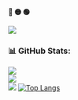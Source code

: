 <p align="left"><b><terminal>🔴 🟡 🟢</terminal></b></p>
<img align="center" src="https://readme-typing-svg.demolab.com?font=Noto+Sans&size=22&pause=1000&color=F7F7F7&background=000000&center=false&vCenter=true&width=440&lines=%24+HEY%2C+MIRAI+KURIYAMA+HERE+%3A)" />

### 📊 GitHub Stats:
![](https://github-readme-stats.vercel.app/api?username=M1r41D3v&theme=dark&hide_border=false&include_all_commits=true&count_private=true)<br/>
![](https://github-readme-streak-stats.herokuapp.com/?user=M1r41D3v&theme=dark&hide_border=false)<br/>
![](https://github-readme-stats.vercel.app/api/top-langs/username=M1r41D3v&theme=dark&hide_border=false&include_all_commits=true&count_private=true&layout=compact)
[![Top Langs](https://github-readme-stats.vercel.app/api/top-langs/?username=M1r41D3v&layout=pie)](https://github.com/M1r41D3v/M1r41D3v)
<!---
M1r41D3v/M1r41D3v is a ✨ special ✨ repository because its `README.md` (this file) appears on your GitHub profile.
You can click the Preview link to take a look at your changes.
--->
